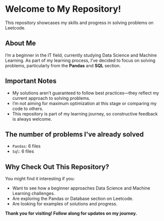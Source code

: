 # Welcome to My Repository!  

This repository showcases my skills and progress in solving problems on Leetcode.  

## About Me  

I’m a beginner in the IT field, currently studying Data Science and Machine Learning. As part of my learning process, I’ve decided to focus on solving problems, particularly from the **Pandas** and **SQL** section. 

## Important Notes  

- My solutions aren’t guaranteed to follow best practices—they reflect my current approach to solving problems.  
- I’m not aiming for maximum optimization at this stage or comparing my code to others.  
- This repository is part of my learning journey, so constructive feedback is always welcome.  

## The number of problems I've already solved

<!-- FILE_COUNT_START -->
- `Pandas`: 6 files
- `Sql`: 6 files
<!-- FILE_COUNT_END -->
<!-- FILE_COUNT_END -->


## Why Check Out This Repository?  

You might find it interesting if you:  
- Want to see how a beginner approaches Data Science and Machine Learning challenges.  
- Are exploring the Pandas or Database section on Leetcode.  
- Are looking for examples of solutions and progress.  

**Thank you for visiting! Follow along for updates on my journey.**
